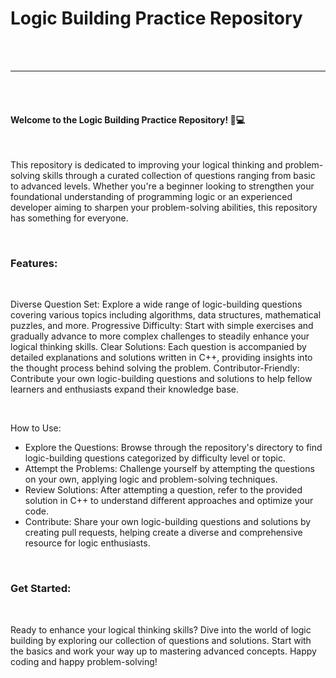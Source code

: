 

<h1>Logic Building Practice Repository</h1>
<br/>
<br/>
<hr/>
<br/>
<br/>
<h4>Welcome to the Logic Building Practice Repository! 🧠💻</h4>
<br/>

<p>This repository is dedicated to improving your logical thinking and problem-solving skills through a curated collection of questions ranging from basic to advanced levels. Whether you're a beginner looking to strengthen your foundational understanding of programming logic or an experienced developer aiming to sharpen your problem-solving abilities, this repository has something for everyone. </p>
<br/>
<h3>Features:</h3>
</br>
<p>Diverse Question Set: Explore a wide range of logic-building questions covering various topics including algorithms, data structures, mathematical puzzles, and more.
Progressive Difficulty: Start with simple exercises and gradually advance to more complex challenges to steadily enhance your logical thinking skills.
Clear Solutions: Each question is accompanied by detailed explanations and solutions written in C++, providing insights into the thought process behind solving the problem.
Contributor-Friendly: Contribute your own logic-building questions and solutions to help fellow learners and enthusiasts expand their knowledge base.</p>
<br/>
<p>How to Use:</p>
<ul>
  <li>Explore the Questions: Browse through the repository's directory to find logic-building questions categorized by difficulty level or topic.</li>
  <li>Attempt the Problems: Challenge yourself by attempting the questions on your own, applying logic and problem-solving techniques.</li>
  <li>Review Solutions: After attempting a question, refer to the provided solution in C++ to understand different approaches and optimize your code.</li>
  <li>Contribute: Share your own logic-building questions and solutions by creating pull requests, helping create a diverse and comprehensive resource for logic enthusiasts.</li>
</ul>
<br/>
<h3>Get Started:</h3>
<br/>
<p>Ready to enhance your logical thinking skills? Dive into the world of logic building by exploring our collection of questions and solutions. Start with the basics and work your way up to mastering advanced concepts. Happy coding and happy problem-solving!</p>





